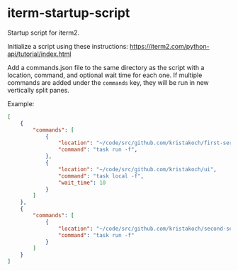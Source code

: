 # iterm-startup-script

Startup script for iterm2. 

Initialize a script using these instructions: https://iterm2.com/python-api/tutorial/index.html

Add a commands.json file to the same directory as the script with a location, command, and optional wait time for each one. If multiple commands are added  under the `commands` key, they will be run in new vertically split panes.

Example:
```json
[
    {
        "commands": [
            {
                "location": "~/code/src/github.com/kristakoch/first-server",
                "command": "task run -f",
            },
            {
                "location": "~/code/src/github.com/kristakoch/ui",
                "command": "task local -f",
                "wait_time": 10
            }
        ]
    },
    {
        "commands": [
            {
                "location": "~/code/src/github.com/kristakoch/second-server",
                "command": "task run -f"
            }
        ]
    }
]
```